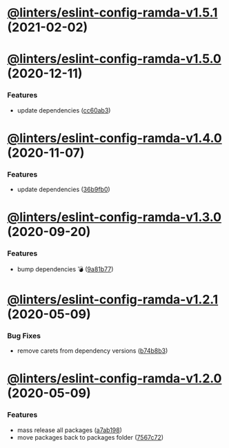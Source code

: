 # [@linters/eslint-config-ramda-v1.5.1](https://github.com/developer239/linters/compare/@linters/eslint-config-ramda-v1.5.0...@linters/eslint-config-ramda-v1.5.1) (2021-02-02)

# [@linters/eslint-config-ramda-v1.5.0](https://github.com/developer239/linters/compare/@linters/eslint-config-ramda-v1.4.0...@linters/eslint-config-ramda-v1.5.0) (2020-12-11)


### Features

* update dependencies ([cc60ab3](https://github.com/developer239/linters/commit/cc60ab39ae9454b463be90b60bdc46d3285f51ad))

# [@linters/eslint-config-ramda-v1.4.0](https://github.com/developer239/linters/compare/@linters/eslint-config-ramda-v1.3.0...@linters/eslint-config-ramda-v1.4.0) (2020-11-07)


### Features

* update dependencies ([36b9fb0](https://github.com/developer239/linters/commit/36b9fb0e9a51c60a4d527aca9c8e3d5718379b26))

# [@linters/eslint-config-ramda-v1.3.0](https://github.com/developer239/linters/compare/@linters/eslint-config-ramda-v1.2.1...@linters/eslint-config-ramda-v1.3.0) (2020-09-20)


### Features

* bump dependencies 💣 ([9a81b77](https://github.com/developer239/linters/commit/9a81b773be6e80179c959a4672a7e037721bbd5c))

# [@linters/eslint-config-ramda-v1.2.1](https://github.com/developer239/linters/compare/@linters/eslint-config-ramda-v1.2.0...@linters/eslint-config-ramda-v1.2.1) (2020-05-09)


### Bug Fixes

* remove carets from dependency versions ([b74b8b3](https://github.com/developer239/linters/commit/b74b8b3b4c4c2e3afe3c1c9130262844ae515364))

# [@linters/eslint-config-ramda-v1.2.0](https://github.com/developer239/linters/compare/@linters/eslint-config-ramda-v1.1.0...@linters/eslint-config-ramda-v1.2.0) (2020-05-09)


### Features

* mass release all packages ([a7ab198](https://github.com/developer239/linters/commit/a7ab198fe829a1621f9dcb6c4adf04d406331b9e))
* move packages back to packages folder ([7567c72](https://github.com/developer239/linters/commit/7567c72db65a8fbe356e72fe59d8ba2c64e13305))

